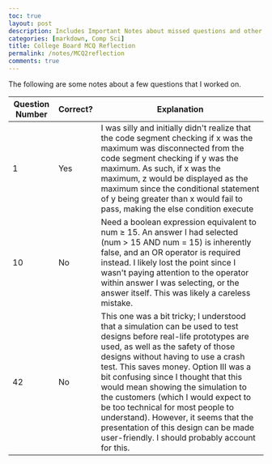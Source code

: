 ```yaml
---
toc: true
layout: post
description: Includes Important Notes about missed questions and other misconceptions
categories: [markdown, Comp Sci]
title: College Board MCQ Reflection
permalink: /notes/MCQ2reflection
comments: true
---
```


The following are some notes about a few questions that I worked on.

| Question Number | Correct? | Explanation |
|-|-|-|
| 1 | Yes | I was silly and initially didn't realize that the code segment checking if x was the maximum was disconnected from the code segment checking if y was the maximum. As such, if x was the maximum, z would be displayed as the maximum since the conditional statement of y being greater than x would fail to pass, making the else condition execute |
| 10 | No | Need a boolean expression equivalent to num ≥ 15. An answer I had selected (num > 15 AND num = 15) is inherently false, and an OR operator is required instead. I likely lost the point since I wasn't paying attention to the operator within answer I was selecting, or the answer itself. This was likely a careless mistake. |
| 42 | No | This one was a bit tricky; I understood that a simulation can be used to test designs before real-life prototypes are used, as well as the safety of those designs without having to use a crash test. This saves money. Option III was a bit confusing since I thought that this would mean showing the simulation to the customers (which I would expect to be too technical for most people to understand). However, it seems that the presentation of this design can be made user-friendly. I should probably account for this. |